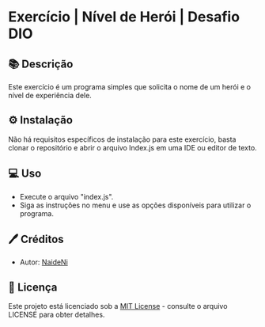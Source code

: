 # Exercício | Nível de Herói | Desafio DIO

## 📚 Descrição

Este exercício é um programa simples que solicita o nome de um herói e o nível de experiência dele.

## ⚙ Instalação

Não há requisitos específicos de instalação para este exercício, basta clonar o repositório e abrir o arquivo Index.js em uma IDE ou editor de texto.

## 💻 Uso

* Execute o arquivo "index.js".
* Siga as instruções no menu e use as opções disponíveis para utilizar o programa.

## 🖊 Créditos

* Autor: [NaideNi](https://github.com/NaideNi)

## 🔐 Licença

Este projeto está licenciado sob a [MIT License](https://opensource.org/licenses/MIT) - consulte o arquivo LICENSE para obter detalhes.


